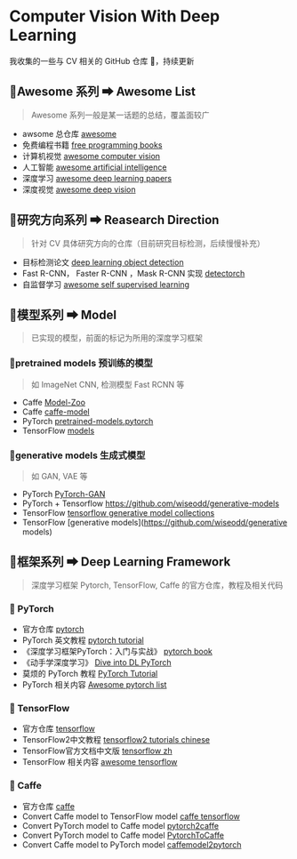 # Computer Vision With Deep Learning
我收集的一些与 CV 相关的 GitHub 仓库 🕋，持续更新

## 🧡Awesome 系列 ➡ Awesome List
> Awesome 系列一般是某一话题的总结，覆盖面较广
- awsome 总仓库 [awesome](https://github.com/sindresorhus/awesome)
- 免费编程书籍 [free programming books](https://github.com/EbookFoundation/free-programming-books)
- 计算机视觉  [awesome computer vision](https://github.com/jbhuang0604/awesome-computer-vision)
- 人工智能 [awesome artificial intelligence](https://github.com/owainlewis/awesome-artificial-intelligence)
- 深度学习 [awesome deep learning papers](https://github.com/terryum/awesome-deep-learning-papers)
- 深度视觉 [awesome deep vision](https://github.com/kjw0612/awesome-deep-vision)

## 💛研究方向系列 ➡ Reasearch Direction
> 针对 CV 具体研究方向的仓库（目前研究目标检测，后续慢慢补充）
- 目标检测论文 [deep learning object detection](https://github.com/hoya012/deep_learning_object_detection)
- Fast R-CNN， Faster R-CNN ，Mask R-CNN 实现 [detectorch](https://github.com/ignacio-rocco/detectorch)
- 自监督学习 [awesome self supervised learning](https://github.com/jason718/awesome-self-supervised-learning)

## 💙模型系列 ➡ Model
> 已实现的模型，前面的标记为所用的深度学习框架
### 📗pretrained models 预训练的模型
> 如 ImageNet CNN, 检测模型 Fast RCNN 等
- Caffe  [Model-Zoo](https://github.com/BVLC/caffe/wiki/Model-Zoo)
- Caffe [caffe-model](https://github.com/soeaver/caffe-model)
- PyTorch [pretrained-models.pytorch](https://github.com/Cadene/pretrained-models.pytorch)
- TensorFlow [models](https://github.com/tensorflow/models)
### 📙generative models 生成式模型
> 如 GAN, VAE 等
- PyTorch  [PyTorch-GAN](https://github.com/eriklindernoren/PyTorch-GAN)
- PyTorch + Tensorflow https://github.com/wiseodd/generative-models
- TensorFlow [tensorflow generative model collections](https://github.com/hwalsuklee/tensorflow-generative-model-collections)
- TensorFlow [generative models](https://github.com/wiseodd/generative models)

## 💚框架系列 ➡ Deep Learning Framework
> 深度学习框架 Pytorch, TensorFlow, Caffe 的官方仓库，教程及相关代码
### 📒 PyTorch
- 官方仓库 [pytorch](https://github.com/pytorch/pytorch)
- PyTorch 英文教程 [pytorch tutorial](https://github.com/yunjey/pytorch-tutorial)
- 《深度学习框架PyTorch：入门与实战》 [pytorch book](https://github.com/chenyuntc/pytorch-book)
- 《动手学深度学习》 [Dive into DL PyTorch](https://github.com/ShusenTang/Dive-into-DL-PyTorch)
- 莫烦的 PyTorch 教程 [PyTorch Tutorial](https://github.com/MorvanZhou/PyTorch-Tutorial)
- PyTorch 相关内容 [Awesome pytorch list](https://github.com/bharathgs/Awesome-pytorch-list)

### 📘 TensorFlow
- 官方仓库 [tensorflow](https://github.com/tensorflow/tensorflow)
- TensorFlow2中文教程 [tensorflow2 tutorials chinese](https://github.com/czy36mengfei/tensorflow2_tutorials_chinese)
- TensorFlow官方文档中文版 [tensorflow zh](https://github.com/jikexueyuanwiki/tensorflow-zh)
- TensorFlow 相关内容 [awesome tensorflow](https://github.com/jtoy/awesome-tensorflow)

### 📔 Caffe
- 官方仓库 [caffe](https://github.com/BVLC/caffe)
- Convert Caffe model to TensorFlow model [caffe tensorflow](https://github.com/ethereon/caffe-tensorflow)
- Convert PyTorch model to Caffe model [pytorch2caffe](https://github.com/longcw/pytorch2caffe)
- Convert PyTorch model to Caffe model [PytorchToCaffe](https://github.com/xxradon/PytorchToCaffe)
- Convert Caffe model to PyTorch model [caffemodel2pytorch](https://github.com/vadimkantorov/caffemodel2pytorch)






